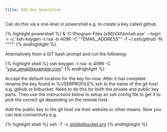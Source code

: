```yaml
---
title: SSH Key Generation
---
```


Can do this via a one-liner in powershell e.g. to create a key called github

{% highlight powershell %}
& 'C:\Program Files (x86)\Git\bin\sh.exe' --login -i -c 'ssh-keygen -t rsa -b 4096 -C ""EMAIL_ADDRESS"" -f ~/.ssh/github -N """"'
{% endhighlight %}

Alternatively from a GIT bash prompt and run the following

{% highlight shell %}
ssh-keygen -t rsa -b 4096 -C "your_email@example.com"
{% endhighlight %}

Accept the default location for the key for now. After it has complete rename the key found in %USERPROFILE%\.ssh to the name of the git host e.g. github or bitbucket. Need to do this for both the private and public key parts. Then use the instructions below to setup an ssh config file to get it to pick the correct git depending on the remote host.

Add the public key to the git host via their website or other means. Now you can test connectivity e.g.

{% highlight shell %}
ssh -T -v git@bitbucket.org
{% endhighlight %}
